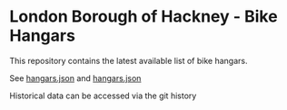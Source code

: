 # London Borough of Hackney - Bike Hangars

This repository contains the latest available list of bike hangars.

See [hangars.json](./hangars.json) and [hangars.json](./hangars.geojson)

Historical data can be accessed via the git history
